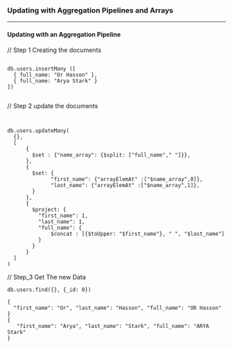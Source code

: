 ### Updating with Aggregation Pipelines and Arrays
___
#### Updating with an Aggregation Pipeline
// Step 1 Creating the documents
```shell

db.users.insertMany ([
  { full_name: "Or Hasson" },
  { full_name: "Arya Stark" }
])


```
// Step 2 update the documents
```shell


db.users.updateMany(
  {},
  [
      {
        $set : {"name_array": {$split: ["full_name"," "]}},
      },
      {
        $set: {
              "first_name": {"arrayElemAt" :["$name_array",0]},
              "last_name": {"arrayElemAt" :["$name_array",1]},
        }
      },
      {
        $project: {
          "first_name": 1,
          "last_name": 1,
          "full_name": {
              $concat : [{$toUpper: "$first_name"}, " ", "$last_name"]
          }
        }
      }
  ]
)
```

// Step_3 Get The new Data
```shell
db.users.find({}, {_id: 0})

{
  "first_name": "Or", "last_name": "Hasson", "full_name": "OR Hasson"
}
{
   "first_name": "Arya", "last_name": "Stark", "full_name": "ARYA Stark"
}
```
